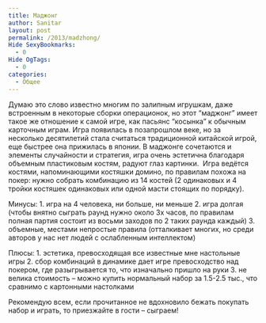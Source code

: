 ```yaml
---
title: Маджонг
author: Sanitar
layout: post
permalink: /2013/madzhong/
Hide SexyBookmarks:
  - 0
Hide OgTags:
  - 0
categories:
  - Общее
---
```

Думаю это слово известно многим по залипным игрушкам, даже встроенным в некоторые сборки операционок, но этот &#8220;маджонг&#8221; имеет такое же отношение к самой игре, как пасьянс &#8220;косынка&#8221; к обычным карточным играм. Игра появилась в позапрошлом веке, но за несколько десятилетий стала считаться традиционной китайской игрой, еще быстрее она прижилась в японии. В маджонге сочетаются и элементы случайности и стратегия, игра очень эстетична благодаря объемным пластиковым костям, радуют глаз картинки.  Игра ведётся костями, напоминающими костяшки домино, по правилам похожа на покер: нужно собрать комбинацию из 14 костей (2 одинаковых и 4 тройки костяшек одинаковых или одной масти стоящих по порядку).

Минусы: 1. игра на 4 человека, ни больше, ни меньше 2. игра долгая (чтобы внятно сыграть раунд нужно около 3х часов, по правилам полная партия состоит из восьми заходов по 2 таких раунда каждый) 3. объемные, местами непростые правила (отталкивает многих, но среди авторов у нас нет людей с ослабленным интеллектом)

Плюсы: 1. эстетика, превосходящая все известные мне настольные игры 2. сбор комбинаций в динамике дает игре превосходство над покером, где разыгрывается то, что изначально пришло на руки 3. не велика стоимость &#8211; можно купить нормальный набор за 1.5-2.5 тыс., что сравнимо с картонными настолками

Рекомендую всем, если прочитанное не вдохновило бежать покупать набор и играть, то приезжайте в гости &#8211; сыграем!